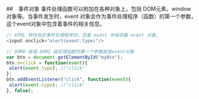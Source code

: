 
##　事件对象
事件处理函数可以附加在各种对象上，包括 DOM元素，window 对象等。当事件发生时，event 对象会作为事件处理程序（函数）的第一个参数，这个event对象中包含着事件的相关信息。

```js
// HTML 特性指定事件处理程序时，变量 event 中保存着 event 对象。
<input onclick="alert(event.type)"/> 

// DOM0 级或 DOM2 级处理函数的第一个参数就是event对象
var btn = document.getElementById("myBtn");
btn.onclick = function(event){
 alert(event.type); //"click"
};
btn.addEventListener("click", function(event){
 alert(event.type); //"click"
}, false); 
```
